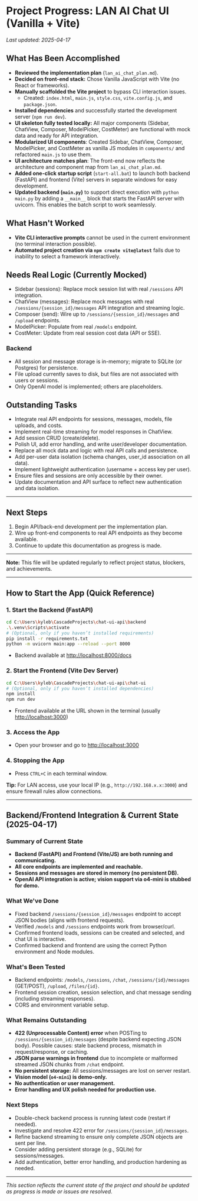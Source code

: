 # Project Progress: LAN AI Chat UI (Vanilla + Vite)

_Last updated: 2025-04-17_

## What Has Been Accomplished
- **Reviewed the implementation plan** (`lan_ai_chat_plan.md`).
- **Decided on front-end stack:** Chose Vanilla JavaScript with Vite (no React or frameworks).
- **Manually scaffolded the Vite project** to bypass CLI interaction issues.
  - Created: `index.html`, `main.js`, `style.css`, `vite.config.js`, and `package.json`.
- **Installed dependencies** and successfully started the development server (`npm run dev`).
- **UI skeleton fully tested locally:** All major components (Sidebar, ChatView, Composer, ModelPicker, CostMeter) are functional with mock data and ready for API integration.
- **Modularized UI components**: Created Sidebar, ChatView, Composer, ModelPicker, and CostMeter as vanilla JS modules in `components/` and refactored `main.js` to use them.
- **UI architecture matches plan**: The front-end now reflects the architecture and component map from `lan_ai_chat_plan.md`.
- **Added one-click startup script** (`start-all.bat`) to launch both backend (FastAPI) and frontend (Vite) servers in separate windows for easy development.
- **Updated backend (`main.py`)** to support direct execution with `python main.py` by adding a `__main__` block that starts the FastAPI server with uvicorn. This enables the batch script to work seamlessly.

## What Hasn't Worked
- **Vite CLI interactive prompts** cannot be used in the current environment (no terminal interaction possible).
- **Automated project creation via `npm create vite@latest`** fails due to inability to select a framework interactively.

## Needs Real Logic (Currently Mocked)
- Sidebar (sessions): Replace mock session list with real `/sessions` API integration.
- ChatView (messages): Replace mock messages with real `/sessions/{session_id}/messages` API integration and streaming logic.
- Composer (send): Wire up to `/sessions/{session_id}/messages` and `/upload` endpoints.
- ModelPicker: Populate from real `/models` endpoint.
- CostMeter: Update from real session cost data (API or SSE).

### Backend
- All session and message storage is in-memory; migrate to SQLite (or Postgres) for persistence.
- File upload currently saves to disk, but files are not associated with users or sessions.
- Only OpenAI model is implemented; others are placeholders.

## Outstanding Tasks
- Integrate real API endpoints for sessions, messages, models, file uploads, and costs.
- Implement real-time streaming for model responses in ChatView.
- Add session CRUD (create/delete).
- Polish UI, add error handling, and write user/developer documentation.
- Replace all mock data and logic with real API calls and persistence.
- Add per-user data isolation (schema changes, user_id association on all data).
- Implement lightweight authentication (username + access key per user).
- Ensure files and sessions are only accessible by their owner.
- Update documentation and API surface to reflect new authentication and data isolation.

---

## Next Steps
1. Begin API/back-end development per the implementation plan.
2. Wire up front-end components to real API endpoints as they become available.
3. Continue to update this documentation as progress is made.

---

**Note:** This file will be updated regularly to reflect project status, blockers, and achievements.

---

## How to Start the App (Quick Reference)

### 1. Start the Backend (FastAPI)
```sh
cd C:\Users\kyleb\CascadeProjects\chat-ui-api\backend
.\.venv\Scripts\activate
# (Optional, only if you haven’t installed requirements)
pip install -r requirements.txt
python -m uvicorn main:app --reload --port 8000
```
- Backend available at [http://localhost:8000/docs](http://localhost:8000/docs)

### 2. Start the Frontend (Vite Dev Server)
```sh
cd C:\Users\kyleb\CascadeProjects\chat-ui-api\chat-ui
# (Optional, only if you haven’t installed dependencies)
npm install
npm run dev
```
- Frontend available at the URL shown in the terminal (usually [http://localhost:3000](http://localhost:3000))

### 3. Access the App
- Open your browser and go to [http://localhost:3000](http://localhost:3000)

### 4. Stopping the App
- Press `CTRL+C` in each terminal window.

**Tip:** For LAN access, use your local IP (e.g., `http://192.168.x.x:3000`) and ensure firewall rules allow connections.

---

## Backend/Frontend Integration & Current State (2025-04-17)

### Summary of Current State
- **Backend (FastAPI) and Frontend (Vite/JS) are both running and communicating.**
- **All core endpoints are implemented and reachable.**
- **Sessions and messages are stored in memory (no persistent DB).**
- **OpenAI API integration is active; vision support via o4-mini is stubbed for demo.**

### What We've Done
- Fixed backend `/sessions/{session_id}/messages` endpoint to accept JSON bodies (aligns with frontend requests).
- Verified `/models` and `/sessions` endpoints work from browser/curl.
- Confirmed frontend loads, sessions can be created and selected, and chat UI is interactive.
- Confirmed backend and frontend are using the correct Python environment and Node modules.

### What's Been Tested
- Backend endpoints: `/models`, `/sessions`, `/chat`, `/sessions/{id}/messages` (GET/POST), `/upload`, `/files/{id}`.
- Frontend session creation, session selection, and chat message sending (including streaming responses).
- CORS and environment variable setup.

### What Remains Outstanding
- **422 (Unprocessable Content) error** when POSTing to `/sessions/{session_id}/messages` (despite backend expecting JSON body). Possible causes: stale backend process, mismatch in request/response, or caching.
- **JSON parse warnings in frontend** due to incomplete or malformed streamed JSON chunks from `/chat` endpoint.
- **No persistent storage:** All sessions/messages are lost on server restart.
- **Vision model (`o4-mini`) is demo-only.**
- **No authentication or user management.**
- **Error handling and UX polish needed for production use.**

### Next Steps
- Double-check backend process is running latest code (restart if needed).
- Investigate and resolve 422 error for `/sessions/{session_id}/messages`.
- Refine backend streaming to ensure only complete JSON objects are sent per line.
- Consider adding persistent storage (e.g., SQLite) for sessions/messages.
- Add authentication, better error handling, and production hardening as needed.

---

*This section reflects the current state of the project and should be updated as progress is made or issues are resolved.*
